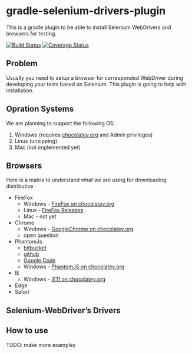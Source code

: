 # gradle-selenium-drivers-plugin
This is a gradle plugin to be able to install Selenium WebDrivers and browsers for testing.    
     
[![Build Status](https://travis-ci.org/zhurlik/gradle-selenium-drivers-plugin.svg?branch=master)](https://travis-ci.org/zhurlik/gradle-selenium-drivers-plugin)
[![Coverage Status](https://coveralls.io/repos/github/zhurlik/gradle-selenium-drivers-plugin/badge.svg?branch=master)](https://coveralls.io/repos/github/zhurlik/gradle-selenium-drivers-plugin)    

## Problem
Usually you need to setup a browser for corresponded WebDriver during developing your tests based on Selenium.
This plugin is going to help with installation. 

## Opration Systems
We are planning to support the following OS:
1. Windows (requires [chocolatey.org](https://chocolatey.org/docs/installation) and Admin privileges)
2. Linux (unzipping)
3. Mac (not implemented yet)

## Browsers
Here is a matrix to understand what we are using for downloading distributive    
* FireFox    
  - Windows - [FireFox on chocolatey.org](https://chocolatey.org/packages/Firefox)
  - Linux - [FireFox Releases](https://ftp.mozilla.org/pub/firefox/releases/)
  - Mac - not yet
* Chrome
  - Windows - [GoogleChrome on chocolatey.org](https://chocolatey.org/packages/GoogleChrome)
  - open question
* PhantomJs
  - [bitbucket](https://bitbucket.org/ariya/phantomjs/downloads/)
  - [github](https://github.com/ariya/phantomjs/releases/)
  - [Google Code](https://code.google.com/archive/p/phantomjs/downloads)
  - Windows - [PhantomJS on chocolatey.org](https://chocolatey.org/packages/PhantomJS)
* IE
  - Windows - [IE11 on chocolatey.org](https://chocolatey.org/packages/ie11)
* Edge
* Safari    

## Selenium-WebDriver’s Drivers

## How to use
TODO: make more examples

